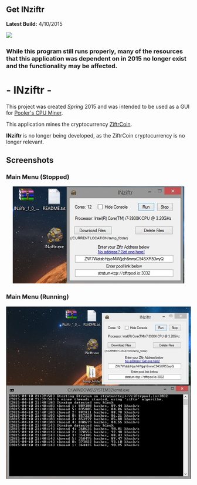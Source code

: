 ## Get INziftr

**Latest Build:** 4/10/2015

 [<img src="https://img.shields.io/badge/INziftr.exe-Download-blue.svg?style=for-the-badge&logo=appveyor">](https://github.com/aaprather/INziftr/raw/master/INziftr.exe)
 
 ### While this program still runs properly, many of the resources that this application was dependent on in 2015 no longer exist and the functionality may be affected.
# - INziftr -
This project was created *Spring* 2015 and was intended to be used as a GUI for [Pooler's CPU Miner](https://github.com/pooler/cpuminer).

This application mines the cryptocurrency [ZiftrCoin](https://www.ziftrcoin.com/).

**INziftr** is no longer being developed, as the ZiftrCoin cryptocurrency is no longer relevant. 
## Screenshots
### Main Menu (Stopped)
<p align="center">
<img src="https://raw.githubusercontent.com/aaprather/INziftr/master/ss1.jpg">
</p>

### Main Menu (Running)
<p align="center">
<img src="https://raw.githubusercontent.com/aaprather/INziftr/master/ss2.jpg">
</p>

